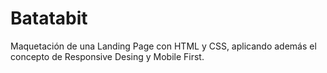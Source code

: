 # Batatabit
Maquetación de una Landing Page con HTML y CSS, aplicando además el concepto de Responsive Desing y Mobile First.
